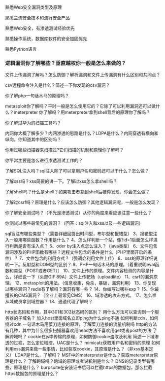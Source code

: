 熟悉Web安全漏洞类型及原理



熟悉主流安全技术和流行安全产品



熟悉Web安全，有渗透测试经验优先



熟悉操作系统，数据库软件的安全加固优先



熟悉Python语言

















### 逻辑漏洞你了解哪些？垂直越权你一般是怎么来做的？













文件上传漏洞了解吗？怎么防御？解析漏洞和文件上传漏洞有什么区别和共同点？



csv远程命令注入是什么？简述一下你发现的csv漏洞？



你了解php一句话木马的原理吗？



metasploit你了解吗？平时一般是怎么使用它的？它除了可以利用漏洞还可以做什么？meterpreter
你了解吗？用meterpreter拿到shell背后的原理你了解吗？



你了解过华为的扫描工具吗？





内网你大概了解多少？内网渗透的思路是什么？LDPA是什么？内网穿透有横向和纵向，你知道其中的区别吗？



你用过哪些扫描器来扫描过?它们扫描的机制和原理你了解吗？



你平常主要是怎么进行渗透测试工作的？

了解SQL注入吗？sql注入除了可以拿用户名和密码还可以干什么？怎么做？

了解xss吗？xss简要的讲一下。了解过xss怎么拿shell吗？

了解shell吗？什么是shell？如果攻击者拿到shell后被你发现，你会怎么做？

了解过csrf吗？原理是什么？应该怎么防御？其他逻辑漏洞呢，一般是怎么发现？

你了解安全测试吗？（不光是渗透测试）从你的角度来看应该注意一些什么？



你测试过哪些最常见的漏洞？（回答：sql注入和xss以及一些逻辑漏洞）

sql盲注有哪些类型？（需要详细回答出时间型，布尔型和报错型）
3、报错型注入一般用哪些函数？作用是什么？
4、怎么样判断一个站，像?id=1后面怎么样进行判断是否有注入点？
5、oder by注入点怎么注入？（java类型）
6、文件包含漏洞涉及的PHP函数有哪些？远程文件包含的条件是什么（PHP里面开启的条件）？
7、文件包含的利用方式？（强调会利用文件上传）
8、xss的原理详细说明一下。反射型和DOM型的区别？
9、PHP一句话木马的原理。（着重说明eval函数和类型（POST或者GET））
10、文件上传的原理。文件内容检测的内容是什么，详细说一下（头部GIF 89A）文件上传靶场（uploadlite）
11、csrf的漏洞原理。
12、metasploit的用法。（信息收集，免杀，暴破，漏洞利用）
13、你复现过哪些漏洞？redis有了解吗？漏洞有哪一些？
14、你编写过哪些exp？
15、你最擅长的CMS漏洞？（企业上最常见CMS）
16、域渗透的攻击方式。
17、怎么样从域成员拿到域控器？
18、通道代理了解吗？





http状态码和作用，其中301和302状态码的区别？
用什么方法可以查询到一个服务器的子域名？
加入host里面域名立即ping为什么ping不通
如何判断cdn，如何绕过cdn
一句话木马用菜刀连接的原理，了解菜刀连接的流量机制吗
http的方法有几种，其中为什么很多扫描器喜欢用head方法不喜欢用get或者post的方法
了解跨域吗？
cookie在js中传输的原理，如何防御cookie盗取及利用
简述一下域渗透的过程，怎么定位域控，UAC是什么？
mimicatz获取用户名和密码的原理
如何利用xss漏洞来做一些事情，比如获取cookie，其原理是什么？（非xss基本定义）
LDAP是什么，了解吗？
MSF中的meterpreter是什么？获取meterpreter原理是什么？
了解跨域吗？跨域的原理或者说机制是什么？
DNS的记录类型有哪些，原理是什么？
burpsuite在安装证书后可以拦截https的数据包，那么拦截https数据包的原理是什么？



















